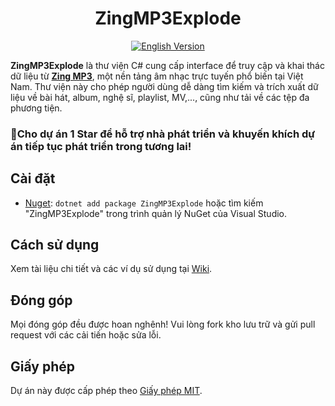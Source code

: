 <h1 align="center">
  ZingMP3Explode
</h1>
  
<p align="center">
  <a href="./README-EN.md">
  <img src="https://img.shields.io/badge/README-English%20version-blue?style=for-the-badge" alt="English Version" />
  </a>
</p>

**ZingMP3Explode** là thư viện C# cung cấp interface để truy cập và khai thác dữ liệu từ [**Zing MP3**](https://zingmp3.vn/), một nền tảng âm nhạc trực tuyến phổ biến tại Việt Nam. Thư viện này cho phép người dùng dễ dàng tìm kiếm và trích xuất dữ liệu về bài hát, album, nghệ sĩ, playlist, MV,..., cũng như tải về các tệp đa phương tiện.

### 🌟Cho dự án 1 Star để hỗ trợ nhà phát triển và khuyến khích dự án tiếp tục phát triển trong tương lai!

## Cài đặt
- [Nuget](https://www.nuget.org/packages/ZingMP3Explode/): `dotnet add package ZingMP3Explode` hoặc tìm kiếm "ZingMP3Explode" trong trình quản lý NuGet của Visual Studio.

## Cách sử dụng
Xem tài liệu chi tiết và các ví dụ sử dụng tại [Wiki](./wiki).

## Đóng góp
Mọi đóng góp đều được hoan nghênh! Vui lòng fork kho lưu trữ và gửi pull request với các cải tiến hoặc sửa lỗi.

## Giấy phép
Dự án này được cấp phép theo [Giấy phép MIT](./LICENSE).